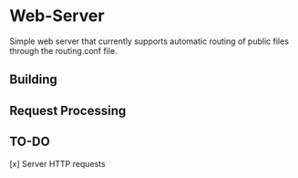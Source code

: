 # Web-Server
Simple web server that currently supports automatic routing of public files through the routing.conf file.
## Building
## Request Processing
## TO-DO
[x] Server HTTP requests
